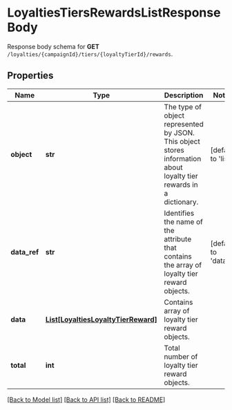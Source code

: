 # LoyaltiesTiersRewardsListResponseBody

Response body schema for **GET** `/loyalties/{campaignId}/tiers/{loyaltyTierId}/rewards`.

## Properties
Name | Type | Description | Notes
------------ | ------------- | ------------- | -------------
**object** | **str** | The type of object represented by JSON. This object stores information about loyalty tier rewards in a dictionary. | [default to 'list']
**data_ref** | **str** | Identifies the name of the attribute that contains the array of loyalty tier reward objects. | [default to 'data']
**data** | [**List[LoyaltiesLoyaltyTierReward]**](LoyaltiesLoyaltyTierReward.md) | Contains array of loyalty tier reward objects. | 
**total** | **int** | Total number of loyalty tier reward objects. | 

[[Back to Model list]](../README.md#documentation-for-models) [[Back to API list]](../README.md#documentation-for-api-endpoints) [[Back to README]](../README.md)


